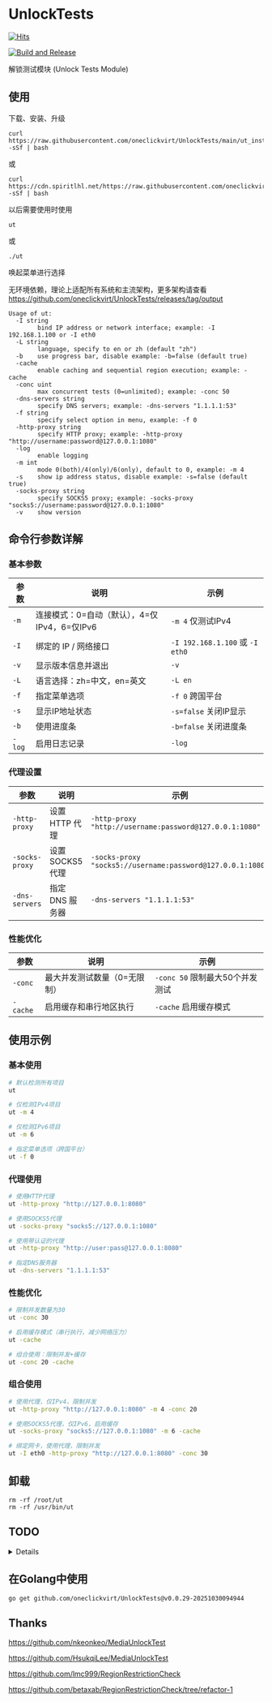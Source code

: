 # UnlockTests

[![Hits](https://hits.spiritlhl.net/UnlockTests.svg?action=hit&title=Hits&title_bg=%23555555&count_bg=%230eecf8&edge_flat=false)](https://hits.spiritlhl.net)

[![Build and Release](https://github.com/oneclickvirt/UnlockTests/actions/workflows/main.yaml/badge.svg)](https://github.com/oneclickvirt/UnlockTests/actions/workflows/main.yaml)

解锁测试模块 (Unlock Tests Module)

## 使用

下载、安装、升级

```shell
curl https://raw.githubusercontent.com/oneclickvirt/UnlockTests/main/ut_install.sh -sSf | bash
```

或

```
curl https://cdn.spiritlhl.net/https://raw.githubusercontent.com/oneclickvirt/UnlockTests/main/ut_install.sh -sSf | bash
```

以后需要使用时使用

```
ut
```

或

```
./ut
```

唤起菜单进行选择

无环境依赖，理论上适配所有系统和主流架构，更多架构请查看 https://github.com/oneclickvirt/UnlockTests/releases/tag/output

```
Usage of ut:
  -I string
        bind IP address or network interface; example: -I 192.168.1.100 or -I eth0
  -L string
        language, specify to en or zh (default "zh")
  -b    use progress bar, disable example: -b=false (default true)
  -cache
        enable caching and sequential region execution; example: -cache
  -conc uint
        max concurrent tests (0=unlimited); example: -conc 50
  -dns-servers string
        specify DNS servers; example: -dns-servers "1.1.1.1:53"
  -f string
        specify select option in menu, example: -f 0
  -http-proxy string
        specify HTTP proxy; example: -http-proxy "http://username:password@127.0.0.1:1080"
  -log
        enable logging
  -m int
        mode 0(both)/4(only)/6(only), default to 0, example: -m 4
  -s    show ip address status, disable example: -s=false (default true)
  -socks-proxy string
        specify SOCKS5 proxy; example: -socks-proxy "socks5://username:password@127.0.0.1:1080"
  -v    show version
```

## 命令行参数详解

### 基本参数

| 参数 | 说明 | 示例 |
|------|------|------|
| `-m` | 连接模式：0=自动（默认），4=仅IPv4，6=仅IPv6 | `-m 4` 仅测试IPv4 |
| `-I` | 绑定的 IP / 网络接口 | `-I 192.168.1.100` 或 `-I eth0` |
| `-v` | 显示版本信息并退出 | `-v` |
| `-L` | 语言选择：zh=中文，en=英文 | `-L en` |
| `-f` | 指定菜单选项 | `-f 0` 跨国平台 |
| `-s` | 显示IP地址状态 | `-s=false` 关闭IP显示 |
| `-b` | 使用进度条 | `-b=false` 关闭进度条 |
| `-log` | 启用日志记录 | `-log` |

### 代理设置

| 参数 | 说明 | 示例 |
|------|------|------|
| `-http-proxy` | 设置 HTTP 代理 | `-http-proxy "http://username:password@127.0.0.1:1080"` |
| `-socks-proxy` | 设置 SOCKS5 代理 | `-socks-proxy "socks5://username:password@127.0.0.1:1080"` |
| `-dns-servers` | 指定 DNS 服务器 | `-dns-servers "1.1.1.1:53"` |

### 性能优化

| 参数 | 说明 | 示例 |
|------|------|------|
| `-conc` | 最大并发测试数量（0=无限制） | `-conc 50` 限制最大50个并发测试 |
| `-cache` | 启用缓存和串行地区执行 | `-cache` 启用缓存模式 |

## 使用示例

### 基本使用

```bash
# 默认检测所有项目
ut

# 仅检测IPv4项目
ut -m 4

# 仅检测IPv6项目
ut -m 6

# 指定菜单选项（跨国平台）
ut -f 0
```

### 代理使用

```bash
# 使用HTTP代理
ut -http-proxy "http://127.0.0.1:8080"

# 使用SOCKS5代理
ut -socks-proxy "socks5://127.0.0.1:1080"

# 使用带认证的代理
ut -http-proxy "http://user:pass@127.0.0.1:8080"

# 指定DNS服务器
ut -dns-servers "1.1.1.1:53"
```

### 性能优化

```bash
# 限制并发数量为30
ut -conc 30

# 启用缓存模式（串行执行，减少网络压力）
ut -cache

# 组合使用：限制并发+缓存
ut -conc 20 -cache
```

### 组合使用

```bash
# 使用代理，仅IPv4，限制并发
ut -http-proxy "http://127.0.0.1:8080" -m 4 -conc 20

# 使用SOCKS5代理，仅IPv6，启用缓存
ut -socks-proxy "socks5://127.0.0.1:1080" -m 6 -cache

# 绑定网卡，使用代理，限制并发
ut -I eth0 -http-proxy "http://127.0.0.1:8080" -conc 30
```

## 卸载

```
rm -rf /root/ut
rm -rf /usr/bin/ut
```

## TODO

<details>

### 无效检测

需要重新构建检测逻辑

```
ElevenSportsTW

CineMax

NPO Start Plus                   Unknown: Token get null

KPLUS - ssoToken 已过期

TV360 - 登录认证已过期

Salto - Get remote error: tls: unrecognized name

PCRJP - stream error: stream ID 1; INTERNAL_ERROR; received from peer
```

### 部分失效

有替代的检测，但仍保留失效检测的部分，未知是否完全失效

```
TikTok - 在 hk、jp 上测试时不时测不出，在 tw 上失效的概率更大，其他地区没有问题

BilibiliID - 对应URL请求无论如何都返回为空 {"code":10004001,"message":"10004001","ttl":1,"data":null}

BilibiliTH - 对应URL请求无论如何都返回为空 {"code":10004001,"message":"10004001","ttl":1,"data":null}

BilibiliVN - 对应URL请求无论如何都返回为空 {"code":10004001,"message":"10004001","ttl":1,"data":null}
```

### 无需支持

不需要再做支持

```
KBSAmerican - 不再支持本地区

Paravi - 已迁移并集成到 U-NEXT 中。由于整合，除了传统的Paravi作品外，现在还有电影、动漫、亚洲和外国戏剧等等可以无限观看。

HBOGOEurope - api.ugw.hbogo.eu 已经 host 为空了 查询不到内容

HBOSpain - api-discovery.hbo.eu 的 host 已经为空了

HBOGO - 被 HBOMax 替代合并了

HBO_Nordic - 被合并了

HBO_Portugal - 被合并了

PopcornFlix - 已关服

WorldFlipper - 已关服

KonosubaFD - 已关服
```

</details>

## 在Golang中使用

```
go get github.com/oneclickvirt/UnlockTests@v0.0.29-20251030094944
```

## Thanks

https://github.com/nkeonkeo/MediaUnlockTest

https://github.com/HsukqiLee/MediaUnlockTest

https://github.com/lmc999/RegionRestrictionCheck

https://github.com/betaxab/RegionRestrictionCheck/tree/refactor-1
